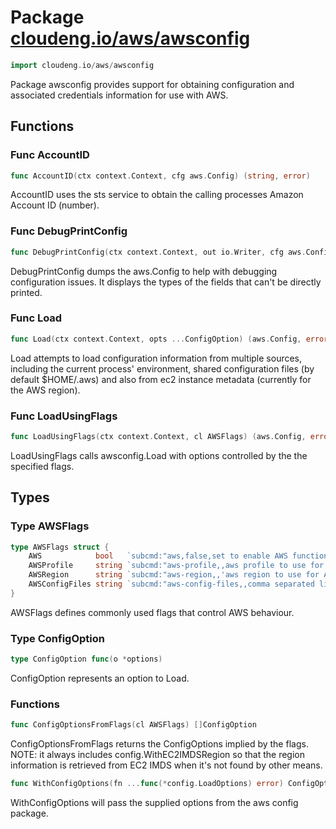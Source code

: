 # Package [cloudeng.io/aws/awsconfig](https://pkg.go.dev/cloudeng.io/aws/awsconfig?tab=doc)

```go
import cloudeng.io/aws/awsconfig
```

Package awsconfig provides support for obtaining configuration and
associated credentials information for use with AWS.

## Functions
### Func AccountID
```go
func AccountID(ctx context.Context, cfg aws.Config) (string, error)
```
AccountID uses the sts service to obtain the calling processes Amazon
Account ID (number).

### Func DebugPrintConfig
```go
func DebugPrintConfig(ctx context.Context, out io.Writer, cfg aws.Config) error
```
DebugPrintConfig dumps the aws.Config to help with debugging configuration
issues. It displays the types of the fields that can't be directly printed.

### Func Load
```go
func Load(ctx context.Context, opts ...ConfigOption) (aws.Config, error)
```
Load attempts to load configuration information from multiple sources,
including the current process' environment, shared configuration files (by
default $HOME/.aws) and also from ec2 instance metadata (currently for the
AWS region).

### Func LoadUsingFlags
```go
func LoadUsingFlags(ctx context.Context, cl AWSFlags) (aws.Config, error)
```
LoadUsingFlags calls awsconfig.Load with options controlled by the the
specified flags.



## Types
### Type AWSFlags
```go
type AWSFlags struct {
	AWS            bool   `subcmd:"aws,false,set to enable AWS functionality" yaml:"aws" cmd:"set to true enable AWS functionality"`
	AWSProfile     string `subcmd:"aws-profile,,aws profile to use for config/authentication" yaml:"aws_profile" cmd:"aws profile to use for config/authentication"`
	AWSRegion      string `subcmd:"aws-region,,'aws region to use for API calls, overrides the region set in the profile'" yaml:"aws_region" cmd:"aws region to use, overrides the region set in the profile"`
	AWSConfigFiles string `subcmd:"aws-config-files,,comma separated list of config files to use in place of those commonly found in $HOME/.aws" yaml:"aws_config_files,flow" cmd:"comma separated list of config files to use in place of those commonly found in $HOME/.aws"`
}
```
AWSFlags defines commonly used flags that control AWS behaviour.


### Type ConfigOption
```go
type ConfigOption func(o *options)
```
ConfigOption represents an option to Load.

### Functions

```go
func ConfigOptionsFromFlags(cl AWSFlags) []ConfigOption
```
ConfigOptionsFromFlags returns the ConfigOptions implied by the flags. NOTE:
it always includes config.WithEC2IMDSRegion so that the region information
is retrieved from EC2 IMDS when it's not found by other means.


```go
func WithConfigOptions(fn ...func(*config.LoadOptions) error) ConfigOption
```
WithConfigOptions will pass the supplied options from the aws config
package.







